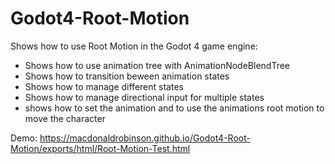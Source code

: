 # Godot4-Root-Motion
Shows how to use Root Motion in the Godot 4 game engine:
- Shows how to use animation tree with AnimationNodeBlendTree
- Shows how to transition beween animation states
- Shows how to manage different states
- Shows how to manage directional input for multiple states
- shows how to set the animation and to use the animations root motion to move the character

Demo: https://macdonaldrobinson.github.io/Godot4-Root-Motion/exports/html/Root-Motion-Test.html
